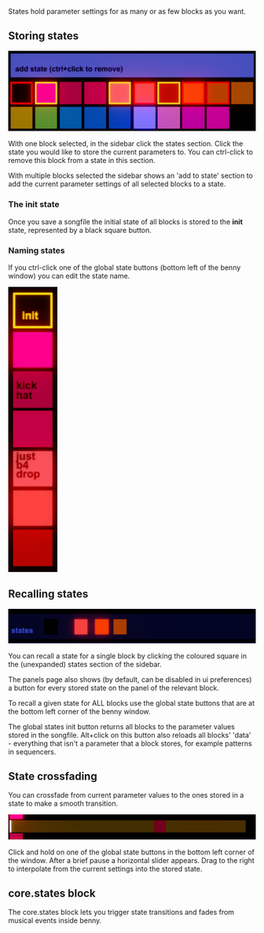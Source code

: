 States hold parameter settings for as many or as few blocks as you want.

## Storing states

![sidebar states section again](assets/screenshots/sidebar_states_edit.png)

With one block selected, in the sidebar click the states section. Click the state you would like to store the current parameters to. You can ctrl-click to remove this block from a state in this section.

With multiple blocks selected the sidebar shows an 'add to state' section to add the current parameter settings of all selected blocks to a state.

### The **init** state

Once you save a songfile the initial state of all blocks is stored to the **init** state, represented by a black square button.

### Naming states

If you ctrl-click one of the global state buttons (bottom left of the benny window) you can edit the state name.

![global state buttons](assets/screenshots/global_states.png)

## Recalling states

![sidebar states](assets/screenshots/sidebar_states_folded.png)

You can recall a state for a single block by clicking the coloured square in the (unexpanded) states section of the sidebar.

The panels page also shows (by default, can be disabled in ui preferences) a button for every stored state on the panel of the relevant block.

To recall a given state for ALL blocks use the global state buttons that are at the bottom left corner of the benny window.

The global states init button returns all blocks to the parameter values stored in the songfile. Alt+click on this button also reloads all blocks' 'data' - everything that isn't a parameter that a block stores, for example patterns in sequencers.

## State crossfading

You can crossfade from current parameter values to the ones stored in a state to make a smooth transition.

![state xfade](assets/screenshots/state_fade.png)

Click and hold on one of the global state buttons in the bottom left corner of the window. After a brief pause a horizontal slider appears. Drag to the right to interpolate from the current settings into the stored state.

## core.states block

The core.states block lets you trigger state transitions and fades from musical events inside benny.
